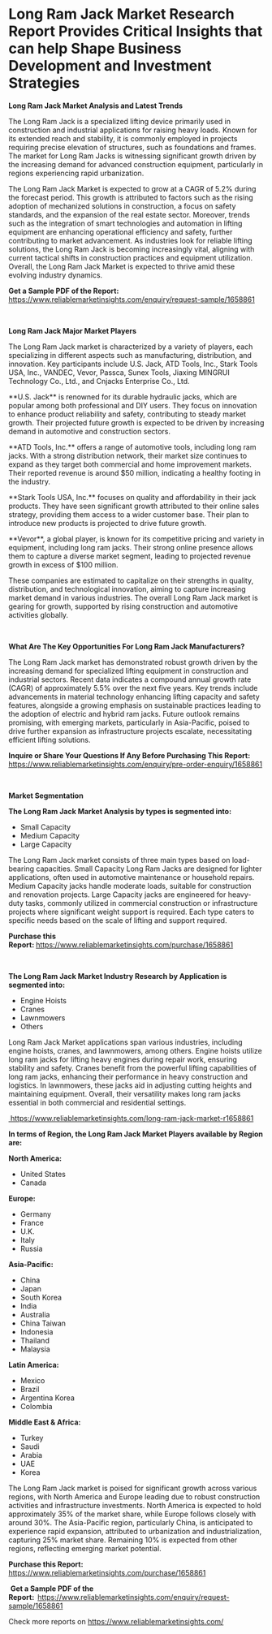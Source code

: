 <p><h1>Long Ram Jack Market Research Report Provides Critical Insights that can help Shape Business Development and Investment Strategies</h1></p><p><strong>Long Ram Jack Market Analysis and Latest Trends</strong></p>
<p><p>The Long Ram Jack is a specialized lifting device primarily used in construction and industrial applications for raising heavy loads. Known for its extended reach and stability, it is commonly employed in projects requiring precise elevation of structures, such as foundations and frames. The market for Long Ram Jacks is witnessing significant growth driven by the increasing demand for advanced construction equipment, particularly in regions experiencing rapid urbanization.</p><p>The Long Ram Jack Market is expected to grow at a CAGR of 5.2% during the forecast period. This growth is attributed to factors such as the rising adoption of mechanized solutions in construction, a focus on safety standards, and the expansion of the real estate sector. Moreover, trends such as the integration of smart technologies and automation in lifting equipment are enhancing operational efficiency and safety, further contributing to market advancement. As industries look for reliable lifting solutions, the Long Ram Jack is becoming increasingly vital, aligning with current tactical shifts in construction practices and equipment utilization. Overall, the Long Ram Jack Market is expected to thrive amid these evolving industry dynamics.</p></p>
<p><strong>Get a Sample PDF of the Report:&nbsp;</strong> <a href="https://www.reliablemarketinsights.com/enquiry/request-sample/1658861?utm_campaign=3284&utm_medium=2&utm_source=Github&utm_content=ia&utm_term=08042025&utm_id=long-ram-jack">https://www.reliablemarketinsights.com/enquiry/request-sample/1658861</a></p>
<p>&nbsp;</p>
<p><strong>Long Ram Jack Major Market Players</strong></p>
<p><p>The Long Ram Jack market is characterized by a variety of players, each specializing in different aspects such as manufacturing, distribution, and innovation. Key participants include U.S. Jack, ATD Tools, Inc., Stark Tools USA, Inc., VANDEC, Vevor, Passca, Sunex Tools, Jiaxing MINGRUI Technology Co., Ltd., and Cnjacks Enterprise Co., Ltd.</p><p>**U.S. Jack** is renowned for its durable hydraulic jacks, which are popular among both professional and DIY users. They focus on innovation to enhance product reliability and safety, contributing to steady market growth. Their projected future growth is expected to be driven by increasing demand in automotive and construction sectors.</p><p>**ATD Tools, Inc.** offers a range of automotive tools, including long ram jacks. With a strong distribution network, their market size continues to expand as they target both commercial and home improvement markets. Their reported revenue is around $50 million, indicating a healthy footing in the industry.</p><p>**Stark Tools USA, Inc.** focuses on quality and affordability in their jack products. They have seen significant growth attributed to their online sales strategy, providing them access to a wider customer base. Their plan to introduce new products is projected to drive future growth.</p><p>**Vevor**, a global player, is known for its competitive pricing and variety in equipment, including long ram jacks. Their strong online presence allows them to capture a diverse market segment, leading to projected revenue growth in excess of $100 million.</p><p>These companies are estimated to capitalize on their strengths in quality, distribution, and technological innovation, aiming to capture increasing market demand in various industries. The overall Long Ram Jack market is gearing for growth, supported by rising construction and automotive activities globally.</p></p>
<p>&nbsp;</p>
<p><strong>What Are The Key Opportunities For Long Ram Jack Manufacturers?</strong></p>
<p><p>The Long Ram Jack market has demonstrated robust growth driven by the increasing demand for specialized lifting equipment in construction and industrial sectors. Recent data indicates a compound annual growth rate (CAGR) of approximately 5.5% over the next five years. Key trends include advancements in material technology enhancing lifting capacity and safety features, alongside a growing emphasis on sustainable practices leading to the adoption of electric and hybrid ram jacks. Future outlook remains promising, with emerging markets, particularly in Asia-Pacific, poised to drive further expansion as infrastructure projects escalate, necessitating efficient lifting solutions.</p></p>
<p><strong>Inquire or Share Your Questions If Any Before Purchasing This Report:</strong> <a href="https://www.reliablemarketinsights.com/enquiry/pre-order-enquiry/1658861?utm_campaign=3284&utm_medium=2&utm_source=Github&utm_content=ia&utm_term=08042025&utm_id=long-ram-jack">https://www.reliablemarketinsights.com/enquiry/pre-order-enquiry/1658861</a></p>
<p>&nbsp;</p>
<p><strong>Market Segmentation</strong></p>
<p><strong>The Long Ram Jack Market Analysis by types is segmented into:</strong></p>
<p><ul><li>Small Capacity</li><li>Medium Capacity</li><li>Large Capacity</li></ul></p>
<p><p>The Long Ram Jack market consists of three main types based on load-bearing capacities. Small Capacity Long Ram Jacks are designed for lighter applications, often used in automotive maintenance or household repairs. Medium Capacity jacks handle moderate loads, suitable for construction and renovation projects. Large Capacity jacks are engineered for heavy-duty tasks, commonly utilized in commercial construction or infrastructure projects where significant weight support is required. Each type caters to specific needs based on the scale of lifting and support required.</p></p>
<p><strong>Purchase this Report:&nbsp;</strong><a href="https://www.reliablemarketinsights.com/purchase/1658861?utm_campaign=3284&utm_medium=2&utm_source=Github&utm_content=ia&utm_term=08042025&utm_id=long-ram-jack">https://www.reliablemarketinsights.com/purchase/1658861</a></p>
<p>&nbsp;</p>
<p><strong>The Long Ram Jack Market Industry Research by Application is segmented into:</strong></p>
<p><ul><li>Engine Hoists</li><li>Cranes</li><li>Lawnmowers</li><li>Others</li></ul></p>
<p><p>Long Ram Jack Market applications span various industries, including engine hoists, cranes, and lawnmowers, among others. Engine hoists utilize long ram jacks for lifting heavy engines during repair work, ensuring stability and safety. Cranes benefit from the powerful lifting capabilities of long ram jacks, enhancing their performance in heavy construction and logistics. In lawnmowers, these jacks aid in adjusting cutting heights and maintaining equipment. Overall, their versatility makes long ram jacks essential in both commercial and residential settings.</p></p>
<p><a href="https://www.reliablemarketinsights.com/long-ram-jack-market-r1658861?utm_campaign=3284&utm_medium=2&utm_source=Github&utm_content=ia&utm_term=08042025&utm_id=long-ram-jack">&nbsp;https://www.reliablemarketinsights.com/long-ram-jack-market-r1658861</a></p>
<p><strong>In terms of Region, the Long Ram Jack Market Players available by Region are:</strong></p>
<p>
    <p> <strong> North America: </strong>
        <ul>
            <li>United States</li>
            <li>Canada</li>
        </ul>
        </p> 
    <p> <strong> Europe: </strong>
        <ul>
            <li>Germany</li>
            <li>France</li>
            <li>U.K.</li>
            <li>Italy</li>
            <li>Russia</li>
        </ul>
        </p> 
    <p> <strong> Asia-Pacific: </strong>
        <ul>
            <li>China</li>
            <li>Japan</li>
            <li>South Korea</li>
            <li>India</li>
            <li>Australia</li>
            <li>China Taiwan</li>
            <li>Indonesia</li>
            <li>Thailand</li>
            <li>Malaysia</li>
        </ul>
        </p> 
    <p> <strong> Latin America: </strong>
        <ul>
            <li>Mexico</li>
            <li>Brazil</li>
            <li>Argentina Korea</li>
            <li>Colombia</li>
        </ul>
        </p> 
    <p> <strong> Middle East & Africa: </strong>
        <ul>
            <li>Turkey</li>
            <li>Saudi</li>
            <li>Arabia</li>
            <li>UAE</li>
            <li>Korea</li>
        </ul>
    </p>
    </p>
<p><p>The Long Ram Jack market is poised for significant growth across various regions, with North America and Europe leading due to robust construction activities and infrastructure investments. North America is expected to hold approximately 35% of the market share, while Europe follows closely with around 30%. The Asia-Pacific region, particularly China, is anticipated to experience rapid expansion, attributed to urbanization and industrialization, capturing 25% market share. Remaining 10% is expected from other regions, reflecting emerging market potential.</p></p>
<p><strong>Purchase this Report: </strong><a href="https://www.reliablemarketinsights.com/purchase/1658861?utm_campaign=3284&utm_medium=2&utm_source=Github&utm_content=ia&utm_term=08042025&utm_id=long-ram-jack">https://www.reliablemarketinsights.com/purchase/1658861</a></p>
<p>&nbsp;<strong>Get a Sample PDF of the Report:&nbsp;&nbsp;</strong><a href="https://www.reliablemarketinsights.com/enquiry/request-sample/1658861?utm_campaign=3284&utm_medium=2&utm_source=Github&utm_content=ia&utm_term=08042025&utm_id=long-ram-jack">https://www.reliablemarketinsights.com/enquiry/request-sample/1658861</a></p>
<p><strong></strong></p>
<p>Check more reports on <a href="https://www.reliablemarketinsights.com/?utm_campaign=3284&utm_medium=2&utm_source=Github&utm_content=ia&utm_term=08042025&utm_id=long-ram-jack">https://www.reliablemarketinsights.com/</a></p>